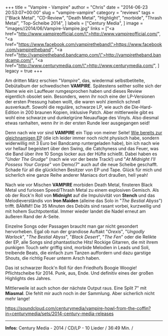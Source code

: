 +++
title = "Vampire - Vampire"
author = "Chris"
date = "2014-06-23 20:53:07+00:00"
slug = "vampire-vampire"
category = "reviews"
tags = ["Black Metal", "CD-Review", "Death Metal", "Highlight", "morbide", "Thrash Metal", "Top-Scheibe 2014", ]
labels = ["Century Media", ]
image = "images//2014/06/Vampire-Vampire.jpg"
links = ["<a href=\"http://www.vampireofficial.com/\">http://www.vampireofficial.com/</a>", "<a href=\"https://www.facebook.com/vampiretheband\">https://www.facebook.com/vampiretheband</a>", "<a href=\"http://vampiretheband.bandcamp.com/\">http://vampiretheband.bandcamp.com/</a>", "<a href=\"http://www.centurymedia.com/\">http://www.centurymedia.com/</a>", ]
legacy = true
+++

Am dritten März erschien "_Vampire_", das, wiedermal selbstbetitelte, Debütalbum der schwedischen **VAMPIRE**. Spätestens seither sollte sich der Name wie ein Lauffeuer rumgesprochen haben und dieses Review eigentlich obsolet sein. Besonders, wenn ihr noch eine der LP-Versionen der ersten Pressung haben wollt, die waren wohl ziemlich schnell ausverkauft. Sowohl die reguläre, schwarze LP, wie auch die Die-Hard-Edition in 200 braunen Kopien, inklusive Patch. Aber mittlerweile gibt es wohl eine schwarze und dunkelgrüne Neuauflage des Vinyls. Also diesmal etwas ranhalten, wenn ihr in der ersten Runde leer ausgegangen seid!

Denn nach wie vor sind **VAMPIRE** ein Tipp von meiner Seite! <a href="http://necroslaughter.de/2013/04/vampire-death-thrash-black-metal-trifft-auf-hardcore-punk-und-die-misfits-verwirrung/" title="Vampire – Death, Thrash, Black Metal trifft auf Hardcore-Punk und die Misfits-Verwirrung">Wie bereits zur gleichnamigen EP</a> (die ich leider immer noch nicht physisch habe, sondern widerwillig mit 3 Euro bei Bandcamp runtergeladen habe), bin ich nach wie vor hellauf begeistert über den Swing, die Catchyness und das Feuer, was die Band über ihre 10 Songs locker aus der Hüfte schießt. Dabei haben es "_Under The Grudge_" (nach wie vor der beste Track!) und "_At Midnight I'll Possess Your Corpse_" von Demo/7" auch auf die neue Scheibe geschafft. Schade für all die glücklichen Besitzer von EP und Tape. Glück für mich und sicherlich eine ganze Reihe anderer Maniacs dort draußen, hell yeah!

Nach wie vor Mischen **VAMPIRE** morbiden Death Metal, finsteren Black Metal und furiosen Speed/Thrash Metal zu einem explosiven Gemisch. Als ob der Rock'n Roll von **Midnight** auf die Impulsivität von **Stench** und das Melodieverständis von **Iron Maiden** (alleine das Solo in "_The Bestial Abyss_") trifft. BÄMM!! Die 35 Minuten des Debüts sind rasant vorbei, kurzweilig und mit hohem Suchtpotential. Immer wieder landet die Nadel erneut am äußeren Rand der A-Seite.

Einzelne Songs oder Passagen braucht man gar nicht gesondert hervorheben. Egal ob nun der grandiose Auftakt "_Orexis_", "_Ungodly Warlock_", "_The Bestial Abyss_", "_Black Desert_", "_The Fen_" oder die Relikte der EP, alle Songs sind phantastische Hits! Rockige Gitarren, die  mit ihrem punkigen Touch sehr griffig sind, morbide Melodien in Leads und Soli, treibende Beats, die einfach zum Tanzen auffordern und dazu garstige Shouts, die richtig Feuer unterm Arsch haben.

Das ist schwarzer Rock'n Roll für den Friedhofs Boogie Woogie! Pflichtscheibe für 2014. Punk, aus, Ende. Und definitiv eines der großen Highlights des Jahres.

Mittlerweile ist auch schon der nächste Output raus. Eine Split 7" mit **Miasmal**. Die fehlt mir auch noch in der Sammlung. Aber sicherlich nicht mehr lange!

https://soundcloud.com/centurymedia/vampire-howl-from-the-coffin?in=centurymedia/sets/2014-century-media-releases



---
**Infos:**
Century Media - 2014 / 
CD/LP - 10 Lieder / 36:49 Min. / 
